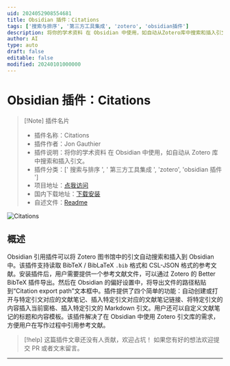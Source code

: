 ```yaml
---
uid: 2024052908554681
title: Obsidian 插件：Citations
tags: ['搜索与排序', '第三方工具集成', 'zotero', 'obsidian插件']
description: 将你的学术资料 在 Obsidian 中使用，如自动从Zotero库中搜索和插入引文。
author: AI
type: auto
draft: false
editable: false
modified: 20240101000000
---
```


# Obsidian 插件：Citations

> [!Note] 插件名片
> - 插件名称：Citations
> - 插件作者：Jon Gauthier
> - 插件说明：将你的学术资料 在 Obsidian 中使用，如自动从 Zotero 库中搜索和插入引文。
> - 插件分类：[' 搜索与排序 ', ' 第三方工具集成 ', 'zotero', 'obsidian 插件 ']
> - 项目地址：[点我访问](https://github.com/hans/obsidian-citation-plugin)
> - 国内下载地址：[下载安装](https://pkmer.cn/products/plugin/pluginMarket/?obsidian-citation-plugin)
> - 自述文件：[Readme](https://ghproxy.net/https://raw.githubusercontent.com/hans/obsidian-citation-plugin/master/README.md)

![Citations](https://cdn.pkmer.cn/covers/obsidian-citation-plugin.PNG!pkmer)

## 概述

Obsidian 引用插件可以将 Zotero 图书馆中的引文自动搜索和插入到 Obsidian 中。该插件支持读取 BibTeX / BibLaTeX `.bib` 格式和 CSL-JSON 格式的参考文献。安装插件后，用户需要提供一个参考文献文件，可以通过 Zotero 的 Better BibTeX 插件导出。然后在 Obsidian 的偏好设置中，将导出文件的路径粘贴到“Citation export path”文本框中。插件提供了四个简单的功能：自动创建或打开与特定引文对应的文献笔记、插入特定引文对应的文献笔记链接、将特定引文的内容插入当前窗格、插入特定引文的 Markdown 引文。用户还可以自定义文献笔记的标题和内容模板。该插件解决了在 Obsidian 中使用 Zotero 引文库的需求，方便用户在写作过程中引用参考文献。

> [!help]
> 这篇插件文章还没有人贡献，欢迎占坑！
> 如果您有好的想法欢迎提交 PR 或者文末留言。

---



